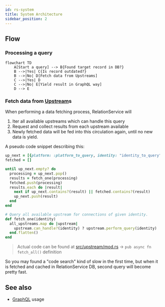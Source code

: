 ```yaml
---
id: rs-system
title: System Architecture
sidebar_position: 2
---
```


## Flow

### Processing a query

```mermaid
flowchart TD
    A[Start a query] --> B{Found target record in DB?}
    B -->|Yes| C{Is record outdated?}
    B -->|No| D[Fetch data from Upstreams]
    C -->|Yes| D
    C -->|No| E[Yield result in GraphQL way]
    D --> E
```

### Fetch data from [Upstream](rs-intro#upstreams)s

When performing a data fetching process, RelationService will

1. Iter all available upstreams which can handle this query
2. Request and collect results from each upstream available
3. Newly fetched data will be fed into this circulation again, until no new data is yield.

A pseudo code snippet describing this:

```ruby
up_next = [{platform: :platform_to_query, identity: "identity_to_query"}]
fetched = []

until up_next.empty? do
  processing = up_next.pop()
  results = fetch_one(processing)
  fetched.push(processing)
  results.each do |result|
    next if up_next.contains?(result) || fetched.contains?(result)
    up_next.push(result)
  end
end

# Query all available upstream for connections of given identity.
def fetch_one(identity)
  all_upstreams.map do |upstream|
    upstream.can_handle?(identity) ? upstream.perform_query(identity) : []
  end.flatten()
end
```

> Actual code can be found at
> [src/upstream/mod.rs](https://github.com/nextdotid/relation_server/blob/develop/src/upstream/mod.rs)
> -> `pub async fn fetch_all()` definition

So you may found a "code search" kind of slow in the first time, but
when it is fetched and cached in RelationService DB, second query will
become pretty fast.

## See also

- [GraphQL](rs-graphql) usage
